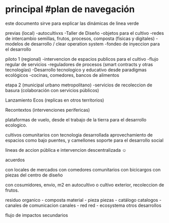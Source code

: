 

# principal #plan de navegación

este documento sirve para explicar las dinámicas de linea verde


<Tareas por hacer>
  
previas (local)
-autocultivxs
-Taller de Diseño
-objetos para el cultivo
-redes de intercambio semillas, frutos, procesos, composta (fisicas y digitales)
-modelos de desarrollo / clear operation system
-fondeo de inyeccion para el desarrollo

piloto 1 (regional)
-intervencion de espacios publicos para el cultivo
-flujo regular de servicios 
-reguladores de procesos (smart contracts y otras tecnologías)
-Desarrollo tecnologico y educativo desde paradigmas ecológicos
-cocinas, comedores, bancos de alimentos

etapa 2 (municipal urbano metropolitano)
-servicios de recoleccion de basura (colaboración con servicios públicos)


Lanzamiento 
Ecos (replicas en otros territorios)

Recontextos (intervenciones perifericas)

plataformas de vuelo, desde el trabajo de la tierra para el desarrollo ecologico.

cultivos comunitarios con tecnologia desarrollada
aprovechamiento de espacios como bajo puentes, y camellones
soporte para el desarrollo social




lineas de accion pública e intervencion descentralizada ☺


acuerdos

con locales de mercados
con comedores comunitarios
con bicicargos 
con piezas del centro de diseño


con cosumidores, envio, m2 en autocultivo o cultivo exterior, recoleccion de frutos.


residuo organico - composta
material - pieza
piezas - catálogo
catalogos - canales de comunicacion
canales - red
red - ecosystema
otros desarrollos


flujo de impactos secundarios

